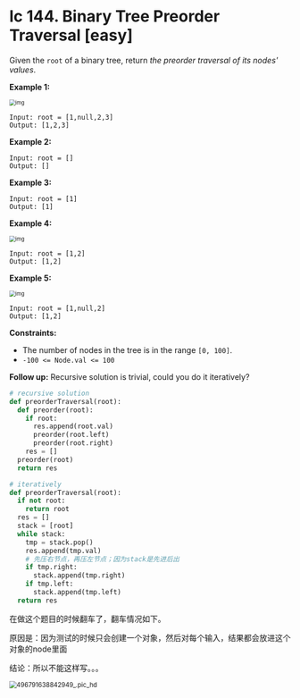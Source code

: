 # lc 144.  Binary Tree Preorder Traversal [easy]

Given the `root` of a binary tree, return *the preorder traversal of its nodes' values*.

 

**Example 1:**

<img src="https://assets.leetcode.com/uploads/2020/09/15/inorder_1.jpg" alt="img" style="zoom:67%;" />

```
Input: root = [1,null,2,3]
Output: [1,2,3]
```

**Example 2:**

```
Input: root = []
Output: []
```

**Example 3:**

```
Input: root = [1]
Output: [1]
```

**Example 4:**

<img src="https://assets.leetcode.com/uploads/2020/09/15/inorder_5.jpg" alt="img" style="zoom:67%;" />

```
Input: root = [1,2]
Output: [1,2]
```

**Example 5:**

<img src="https://assets.leetcode.com/uploads/2020/09/15/inorder_4.jpg" alt="img" style="zoom:67%;" />

```
Input: root = [1,null,2]
Output: [1,2]
```

 

**Constraints:**

- The number of nodes in the tree is in the range `[0, 100]`.
- `-100 <= Node.val <= 100`

 

**Follow up:** Recursive solution is trivial, could you do it iteratively?





```python
# recursive solution
def preorderTraversal(root):
  def preorder(root):
    if root:
      res.append(root.val)
      preorder(root.left)
      preorder(root.right)
	res = []
  preorder(root)
  return res

# iteratively
def preorderTraversal(root):
  if not root:
    return root
  res = []
  stack = [root]
  while stack:
    tmp = stack.pop()
    res.append(tmp.val)
    # 先压右节点，再压左节点；因为stack是先进后出
    if tmp.right:
      stack.append(tmp.right)
    if tmp.left:
      stack.append(tmp.left)
  return res
```









在做这个题目的时候翻车了，翻车情况如下。

原因是：因为测试的时候只会创建一个对象，然后对每个输入，结果都会放进这个对象的node里面

结论：所以不能这样写。。。

<img src="/Users/gaoshan/Library/Containers/com.tencent.xinWeChat/Data/Library/Application Support/com.tencent.xinWeChat/2.0b4.0.9/7da10677f76ce66eb4d9a3ae6c8df751/Message/MessageTemp/94d0fe9a012c3b7be45229b3e63b4d79/Image/496791638842949_.pic_hd.jpg" alt="496791638842949_.pic_hd" style="zoom:80%;" />